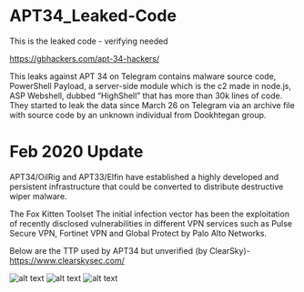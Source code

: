 # APT34_Leaked-Code
This is the leaked code - verifying needed

https://gbhackers.com/apt-34-hackers/


This leaks against APT 34 on Telegram contains malware source code, PowerShell Payload, a server-side module which is the c2 made in node.js, ASP Webshell, dubbed “HighShell” that has more than 30k lines of code.
They started to leak the data since March 26 on Telegram via an archive file with source code by an unknown individual from Dookhtegan group.



# Feb 2020 Update

APT34/OilRig and APT33/Elfin have established a highly developed and persistent infrastructure that could be converted to distribute destructive wiper malware.

The Fox Kitten Toolset
The initial infection vector has been the exploitation of recently disclosed vulnerabilities in different VPN services such as Pulse Secure VPN, Fortinet VPN and Global Protect by Palo Alto Networks.

Below are the TTP used by APT34 but unverified (by ClearSky)- https://www.clearskysec.com/

![alt text](https://github.com/riduangan/APT34_Leaked-Code/blob/master/FoxKittenTools1.png)
![alt text](https://github.com/riduangan/APT34_Leaked-Code/blob/master/FoxKittenTools2.png)
![alt text](https://github.com/riduangan/APT34_Leaked-Code/blob/master/FoxKittenTools3.png)




